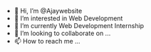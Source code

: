 - 👋 Hi, I’m @Ajaywebsite
- 👀 I’m interested in Web Development 
- 🌱 I’m currently Web Development Internship
- 💞️ I’m looking to collaborate on ...
- 📫 How to reach me ...

<!---
Ajaywebsite/Ajaywebsite is a ✨ special ✨ repository because its `README.md` (this file) appears on your GitHub profile.
You can click the Preview link to take a look at your changes.
--->
